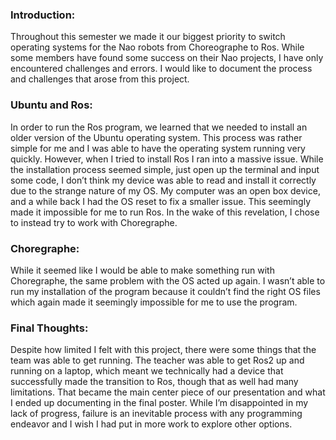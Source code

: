 ### Introduction:
Throughout this semester we made it our biggest priority to switch operating systems for the Nao robots from Choreographe to Ros. While some members have found some success on their Nao projects, I have only encountered challenges and errors. I would like to document the process and challenges that arose from this project.

### Ubuntu and Ros:
In order to run the Ros program, we learned that we needed to install an older version of the Ubuntu operating system. This process was rather simple for me and I was able to have the operating system running very quickly. However, when I tried to install Ros I ran into a massive issue. While the installation process seemed simple, just open up the terminal and input some code, I don’t think my device was able to read and install it correctly due to the strange nature of my OS. My computer was an open box device, and a while back I had the OS reset to fix a smaller issue. This seemingly made it impossible for me to run Ros. In the wake of this revelation, I chose to instead try to work with Choregraphe.

### Choregraphe:
While it seemed like I would be able to make something run with Choregraphe, the same problem with the OS acted up again. I wasn’t able to run my installation of the program because it couldn’t find the right OS files which again made it seemingly impossible for me to use the program. 

### Final Thoughts:
Despite how limited I felt with this project, there were some things that the team was able to get running. The teacher was able to get Ros2 up and running on a laptop, which meant we technically had a device that successfully made the transition to Ros, though that as well had many limitations. That became the main center piece of our presentation and what I ended up documenting in the final poster. While I’m disappointed in my lack of progress, failure is an inevitable process with any programming endeavor and I wish I had put in more work to explore other options. 
